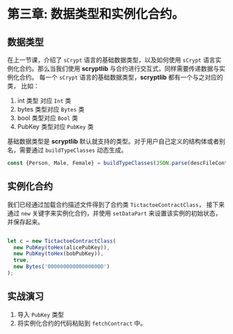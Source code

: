 # 第三章: 数据类型和实例化合约。

## 数据类型

在上一节课，介绍了 `sCrypt` 语言的基础数据类型，以及如何使用 `sCrypt` 语言实例化合约。那么当我们使用 **scryptlib** 与合约进行交互式，同样需要传递数据与实例化合约。
每一个 `sCrypt` 语言的基础数据类型，**scryptlib** 都有一个与之对应的类，
比如： 

1. int 类型 对应 `Int` 类
2. bytes 类型对应 `Bytes` 类
3. bool 类型对应 `Bool` 类
4. PubKey 类型对应 `PubKey` 类


基础数据类型是 **scryptlib** 默认就支持的类型。对于用户自己定义的结构体或者别名，需要通过 `buildTypeClasses` 动态生成。

```javascript
const {Person, Male, Female} = buildTypeClasses(JSON.parse(descFileContent));
```

## 实例化合约

我们已经通过加载合约描述文件得到了合约类 `TictactoeContractClass`， 接下来通过 `new` 关键字来实例化合约，并使用 `setDataPart` 来设置该实例的初始状态，并保存起来。

```javascript

let c = new TictactoeContractClass(
  new PubKey(toHex(alicePubKey)),
  new PubKey(toHex(bobPubKey)),
  true,
  new Bytes('000000000000000000')
);

```

## 实战演习

1. 导入  `PubKey` 类型
2. 将实例化合约的代码粘贴到 `fetchContract` 中。